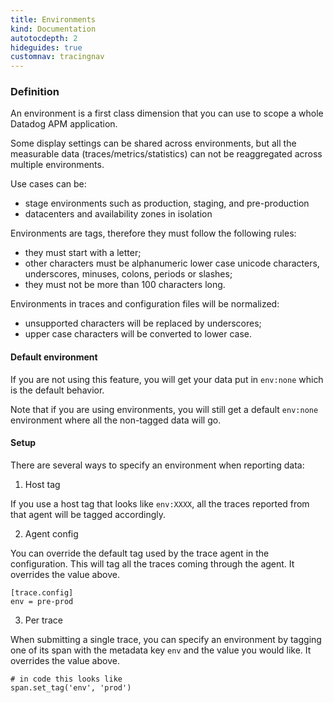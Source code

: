 ```yaml
---
title: Environments
kind: Documentation
autotocdepth: 2
hideguides: true
customnav: tracingnav
---
```

### Definition

An environment is a first class dimension that you can use to scope a whole Datadog APM application.

Some display settings can be shared across environments, but all the measurable data (traces/metrics/statistics) can not be reaggregated across multiple environments.

Use cases can be:

- stage environments such as production, staging, and pre-production
- datacenters and availability zones in isolation

Environments are tags, therefore they must follow the following rules:

- they must start with a letter;
- other characters must be alphanumeric lower case unicode characters, underscores, minuses, colons, periods or slashes;
- they must not be more than 100 characters long.

Environments in traces and configuration files will be normalized:

- unsupported characters will be replaced by underscores;
- upper case characters will be converted to lower case.


#### Default environment

If you are not using this feature, you will get your data put in `env:none` which is the default behavior.

Note that if you are using environments, you will still get a default `env:none` environment where all the non-tagged data will go.

#### Setup

There are several ways to specify an environment when reporting data:

1. Host tag

If you use a host tag that looks like `env:XXXX`, all the traces reported from that agent will be tagged accordingly.

2. Agent config

You can override the default tag used by the trace agent in the configuration. This will tag all the traces coming through the agent. It overrides the value above.

~~~
[trace.config]
env = pre-prod
~~~

3. Per trace

When submitting a single trace, you can specify an environment by tagging one of its span with the metadata key `env` and the value you would like. It overrides the value above.

~~~
# in code this looks like
span.set_tag('env', 'prod')
~~~